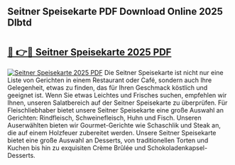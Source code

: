 ## Seitner Speisekarte PDF Download Online 2025 Dlbtd

# <h2><a href="http://gc5hm5p.nevu.top/?p=Seitner+Speisekarte">🔗 👉🔴 Seitner Speisekarte 2025 PDF</a></h2>

[![Seitner Speisekarte 2025 PDF](https://i.imgur.com/dBaPXMq.png)](http://gc5hm5p.nevu.top/?p=Seitner+Speisekarte)
Die Seitner Speisekarte ist nicht nur eine Liste von Gerichten in einem Restaurant oder Café, sondern auch Ihre Gelegenheit, etwas zu finden, das für Ihren Geschmack köstlich und geeignet ist. Wenn Sie etwas Leichtes und Frisches suchen, empfehlen wir Ihnen, unseren Salatbereich auf der Seitner Speisekarte zu überprüfen. Für Fleischliebhaber bietet unsere Seitner Speisekarte eine große Auswahl an Gerichten: Rindfleisch, Schweinefleisch, Huhn und Fisch. Unseren Auserwählten bieten wir Gourmet-Gerichte wie Schaschlik und Steak an, die auf einem Holzfeuer zubereitet werden. Unsere Seitner Speisekarte bietet eine große Auswahl an Desserts, von traditionellen Torten und Kuchen bis hin zu exquisiten Crème Brûlée und Schokoladenkapsel-Desserts.

